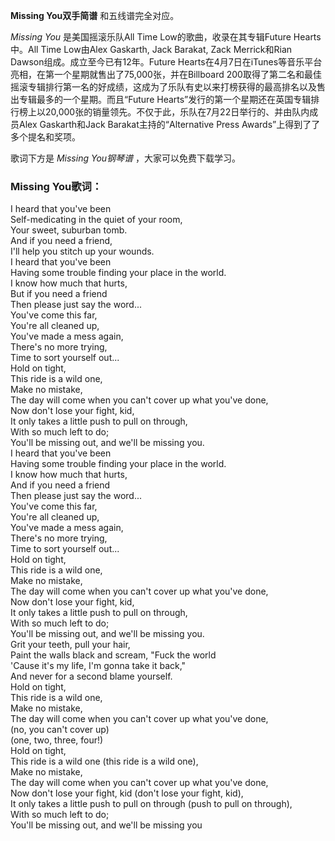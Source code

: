 

**Missing You双手简谱** 和五线谱完全对应。

_Missing You_ 是美国摇滚乐队All Time Low的歌曲，收录在其专辑Future Hearts中。All Time Low由Alex
Gaskarth, Jack Barakat, Zack Merrick和Rian Dawson组成。成立至今已有12年。Future
Hearts在4月7日在iTunes等音乐平台亮相，在第一个星期就售出了75,000张，并在Billboard
200取得了第二名和最佳摇滚专辑排行第一名的好成绩，这成为了乐队有史以来打榜获得的最高排名以及售出专辑最多的一个星期。而且“Future
Hearts”发行的第一个星期还在英国专辑排行榜上以20,000张的销量领先。不仅于此，乐队在7月22日举行的、并由队内成员Alex
Gaskarth和Jack Barakat主持的“Alternative Press Awards”上得到了了多个提名和奖项。

歌词下方是 _Missing You钢琴谱_ ，大家可以免费下载学习。

### Missing You歌词：

I heard that you've been  
Self-medicating in the quiet of your room,  
Your sweet, suburban tomb.  
And if you need a friend,  
I'll help you stitch up your wounds.  
I heard that you've been  
Having some trouble finding your place in the world.  
I know how much that hurts,  
But if you need a friend  
Then please just say the word...  
You've come this far,  
You're all cleaned up,  
You've made a mess again,  
There's no more trying,  
Time to sort yourself out...  
Hold on tight,  
This ride is a wild one,  
Make no mistake,  
The day will come when you can't cover up what you've done,  
Now don't lose your fight, kid,  
It only takes a little push to pull on through,  
With so much left to do;  
You'll be missing out, and we'll be missing you.  
I heard that you've been  
Having some trouble finding your place in the world.  
I know how much that hurts,  
And if you need a friend  
Then please just say the word...  
You've come this far,  
You're all cleaned up,  
You've made a mess again,  
There's no more trying,  
Time to sort yourself out...  
Hold on tight,  
This ride is a wild one,  
Make no mistake,  
The day will come when you can't cover up what you've done,  
Now don't lose your fight, kid,  
It only takes a little push to pull on through,  
With so much left to do;  
You'll be missing out, and we'll be missing you.  
Grit your teeth, pull your hair,  
Paint the walls black and scream, "Fuck the world  
'Cause it's my life, I'm gonna take it back,"  
And never for a second blame yourself.  
Hold on tight,  
This ride is a wild one,  
Make no mistake,  
The day will come when you can't cover up what you've done,  
(no, you can't cover up)  
(one, two, three, four!)  
Hold on tight,  
This ride is a wild one (this ride is a wild one),  
Make no mistake,  
The day will come when you can't cover up what you've done,  
Now don't lose your fight, kid (don't lose your fight, kid),  
It only takes a little push to pull on through (push to pull on through),  
With so much left to do;  
You'll be missing out, and we'll be missing you

